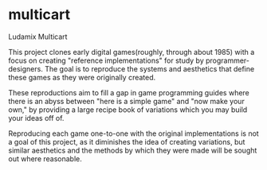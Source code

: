 multicart
=========

Ludamix Multicart

This project clones early digital games(roughly, through about 1985) with a focus on creating "reference implementations" for study by programmer-designers. The goal is to reproduce the systems and aesthetics that define these games as they were originally created.

These reproductions aim to fill a gap in game programming guides where there is an abyss between "here is a simple game" and "now make your own," by providing a large recipe book of variations which you may build your ideas off of.

Reproducing each game one-to-one with the original implementations is not a goal of this project, as it diminishes the idea of creating variations, but similar aesthetics and the methods by which they were made will be sought out where reasonable.